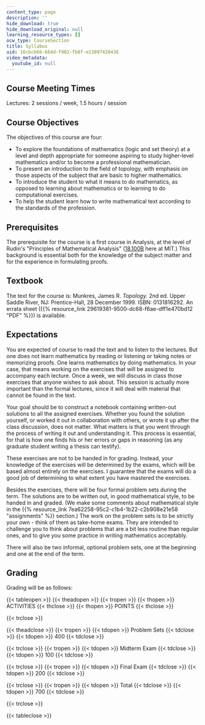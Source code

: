 ```yaml
---
content_type: page
description: ''
hide_download: true
hide_download_original: null
learning_resource_types: []
ocw_type: CourseSection
title: Syllabus
uid: 16cbcb66-664d-f902-fb8f-e13897420436
video_metadata:
  youtube_id: null
---
```


Course Meeting Times
--------------------

Lectures: 2 sessions / week, 1.5 hours / session

Course Objectives
-----------------

The objectives of this course are four:

*   To explore the foundations of mathematics (logic and set theory) at a level and depth appropriate for someone aspiring to study higher-level mathematics and/or to become a professional mathematician.
*   To present an introduction to the field of topology, with emphasis on those aspects of the subject that are basic to higher mathematics.
*   To introduce the student to what it means to do mathematics, as opposed to learning about mathematics or to learning to do computational exercises.
*   To help the student learn how to write mathematical text according to the standards of the profession.

Prerequisites
-------------

The prerequisite for the course is a first course in Analysis, at the level of Rudin's "Principles of Mathematical Analysis" ([18.100B](/courses/18-100b-analysis-i-fall-2010) here at MIT.) This background is essential both for the knowledge of the subject matter and for the experience in formulating proofs.

Textbook
--------

The text for the course is: Munkres, James R. _Topology._ 2nd ed. Upper Saddle River, NJ: Prentice-Hall, 28 December 1999. ISBN: 0131816292. An errata sheet ({{% resource_link 29619381-9500-dc68-f6ae-dff1e470bd12 "PDF" %}}) is available.

Expectations
------------

You are expected of course to read the text and to listen to the lectures. But one does not learn mathematics by reading or listening or taking notes or memorizing proofs. One learns mathematics by doing mathematics. In your case, that means working on the exercises that will be assigned to accompany each lecture. Once a week, we will discuss in class those exercises that anyone wishes to ask about. This session is actually more important than the formal lectures, since it will deal with material that cannot be found in the text.

Your goal should be to construct a notebook containing written-out solutions to all the assigned exercises. Whether you found the solution yourself, or worked it out in collaboration with others, or wrote it up after the class discussion, does not matter. What matters is that you went through the process of writing it out and understanding it. This process is essential, for that is how one finds his or her errors or gaps in reasoning (as any graduate student writing a thesis can testify).

These exercises are not to be handed in for grading. Instead, your knowledge of the exercises will be determined by the exams, which will be based almost entirely on the exercises. I guarantee that the exams will do a good job of determining to what extent you have mastered the exercises.

Besides the exercises, there will be four formal problem sets during the term. The solutions are to be written out, in good mathematical style, to be handed in and graded. (We make some comments about mathematical style in the {{% resource_link 7ea62258-95c2-c1b4-1b22-c2b908e21e58 "assignments" %}} section.) The work on the problem sets is to be strictly your own - think of them as take-home exams. They are intended to challenge you to think about problems that are a bit less routine than regular ones, and to give you some practice in writing mathematics acceptably.

There will also be two informal, optional problem sets, one at the beginning and one at the end of the term.

Grading
-------

Grading will be as follows:

{{< tableopen >}}
{{< theadopen >}}
{{< tropen >}}
{{< thopen >}}
ACTIVITIES
{{< thclose >}}
{{< thopen >}}
POINTS
{{< thclose >}}

{{< trclose >}}

{{< theadclose >}}
{{< tropen >}}
{{< tdopen >}}
Problem Sets
{{< tdclose >}}
{{< tdopen >}}
400
{{< tdclose >}}

{{< trclose >}}
{{< tropen >}}
{{< tdopen >}}
Midterm Exam
{{< tdclose >}}
{{< tdopen >}}
100
{{< tdclose >}}

{{< trclose >}}
{{< tropen >}}
{{< tdopen >}}
Final Exam
{{< tdclose >}}
{{< tdopen >}}
200
{{< tdclose >}}

{{< trclose >}}
{{< tropen >}}
{{< tdopen >}}
Total
{{< tdclose >}}
{{< tdopen >}}
700
{{< tdclose >}}

{{< trclose >}}

{{< tableclose >}}